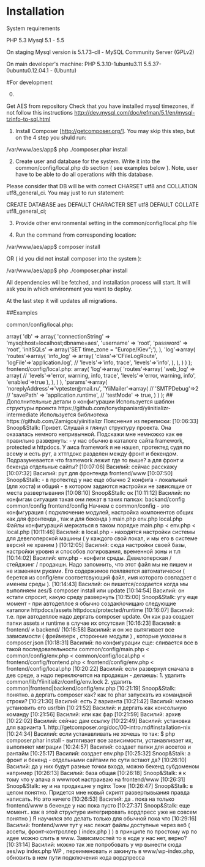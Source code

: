 Installation
=======

System requirements

PHP 5.3
Mysql 5.1 - 5.5

On staging Mysql version is
 5.1.73-cll - MySQL Community Server (GPLv2)

On main developer's machine:
 PHP 5.3.10-1ubuntu3.11
 5.5.37-0ubuntu0.12.04.1 - (Ubuntu)

#For development

0. 

Get AES from repository
Check that you have installed mysql timezones, if not follow this instructions http://dev.mysql.com/doc/refman/5.1/en/mysql-tzinfo-to-sql.html

1. Install Composer [http://getcomposer.org/]. You may skip this step, but on the 4 step you shuld run: 

/var/www/aes/app$ php ./composer.phar install

2. Create user and database for the system. Write it into the common/config/local.php db section ( see examples below ). Note, user have to be able
to do all operations with this database. 

Please consider that DB will be with correct CHARSET utf8 and COLLATION utf8_general_ci. You may just to run statement:

CREATE DATABASE aes DEFAULT CHARACTER SET utf8 DEFAULT COLLATE utf8_general_ci;
 
3. Provide other environmental setting in the common/config/local.php file

4. Run the command from corresponding location: 

/var/www/aes/app$ composer install

OR ( id you did not install composer into the system ):

/var/www/aes/app$ php ./composer.phar install 

All dependencies will be fetched, and installation process will start. It will ask you in which environment you want to deploy.

At the last step it will updates all migrations.

##Examples

common/config/local.php: 

<?php
return array(
	'components' => array(
		'db' => array(
			'connectionString' => 'mysql:host=localhost;dbname=aes',
			'username' => 'root',
			'password' => 'root',
			'initSQLs' => array('SET time_zone = "Europe/Kiev";'),
		),
	    'log'=>array(
		'routes'=>array(
		    'info_log' => array(
			'class'=>'CFileLogRoute',
			'logFile'=>'application.log',
//			'levels'=>'info, trace',
			'levels'=>'info',
		    ),
		),
	    )
	)
);


frontend/config/local.php: 

<?php
/*
 * Local configuration setting for your ( developer's ) PC and for frontend application. 
 * @author Vasiliy Pedak truvazia@gmail.com
 */
return array(	    
    'components'=>array(
	'log'=>array(
		'routes'=>array(
		    'web_log' => array(
//			'levels'=>'error, warning, info, trace',
			'levels'=>'error, warning, info',
			'enabled'=>true
		    ),
		),
	    )
    ),
    
    'params'=>array(
	
	'noreplyAddress'=>'vptester@mail.ru',
	
	'YiiMailer'=>array(
//	    'SMTPDebug'=>2
//	    'savePath' => 'application.runtime',
//	    'testMode' => true,
	)
    )
);

## Дополнительные детали о конфигурации

Используется шаблон структуры проекта https://github.com/tonydspaniard/yiinitializr-intermediate 
Используется библиотека https://github.com/2amigos/yiinitializr

Пояснения из переписки: 

[10:06:33] Snoop&Stalk: Привет. Слушай я глянул структуру проекта. Она оказалась немного непривычной. Подскажи мне немножко как ее правильно развернуть:
- у нас обычно в каталоге сайта framework, protected и httpdocs. У аиса framework я не нашел, протектед судя по всему и есть рут, а хттпдокс разделен между фронт и бекендом. Подразумевается что framework лежит где то выше? а для фронт и бекенда отдельные сайты?
[10:07:06] Василий: сейчас расскажу
[10:07:32] Василий: рут для фронтенда frontend/www
[10:07:50] Snoop&Stalk: - в протектед у нас еще обычно 2 конфига - локальный (для хоста) и общий - в котором задаются настройки не зависящие от места развертывания
[10:08:10] Snoop&Stalk: ок
[10:11:12] Василий: по конфигам ситуация такая они лежат в таких папках: 

backand/config
common/config
frontend/config

Начнем с common/config - это конфигурация ( подключение модулей, настройка компонентов общих как для фронтенда , так и для бекенда ) 
main.php
env.php 
local.php

Файлы конфигураций мержаться в таком порядке main.php < env.php < local.php
[10:11:46] Василий: в local.php - находятся настройки системы для девелоперской машины ( у каждого свой локал, и мы его в системе версий не храним )
[10:12:05] Василий: сюда настройки своей базы, настройки уровня и способов логирования, временной зоны и т.п
[10:14:02] Василий: env.php - конфиги среды. Девелоперская / стейджинг / продакшн. Надо запомнить, что этот файл мы не пишем и не изменяем руками. Его содержимое поялвяется автоматически ( берется из config/env соответсвующий файл, имя которого совпадает с именем среды ).
[10:14:43] Василий: он пишется/создается когда мы выполняем aes/$ composer install или update
[10:14:54] Василий: он кстати спросит, какую среду развернуть
[10:15:00] Snoop&Stalk: угу 
еще момент - при автодеплое я обычно создаю\очищаю следующие каталоги
httpdocs/assets
httpdocs/protected/runtime
[10:16:07] Василий: т.е. при автодеплое надо дергать composer update. Он как раз создает папки assets и runtime в случае их отсутсвия
[10:16:23] Василий: в frontend/ и backend/
[10:16:58] Василий: и он же вытягивает все зависимости ( фреймверк , сторонние модули ) , которые указаны в composer.json
[10:18:31] Василий: по конфигурации еще: 

сливается все в такой последовательности common/config/main.php < common/config/env.php < common/config/local.php < frontend/config/frontend.php < frontend/config/env.php < frontend/config/local.php
[10:20:22] Василий: если развернул сначала в дев среде, а надо переключится на продакшн - делаешь: 
1. удалить common/lib/Yiinitializr/config/env.lock 
2. удалить common|frontend|backend/config/env.php
[10:21:19] Snoop&Stalk: понятно. а дергать composer как? как то phar запускать из командной строки?
[10:21:30] Василий: есть 2 варианта
[10:21:42] Василий: можно установить его usr/bin
[10:21:52] Василий: и дергать как консольную команду
[10:21:56] Василий: или как фар
[10:21:59] Василий: архив
[10:22:02] Василий: сейчас дам ссылку
[10:22:49] Василий: установка для варианта 1. http://getcomposer.org/doc/00-intro.md#installation-nix
[10:24:34] Василий: если устанавливать не хочешь то так: 
$ php composer.phar install - вытягивает все зависимости, устанавливает их, выполняет миграции
[10:24:57] Василий: создает папки для ассетов и рантайм
[10:25:17] Василий: создает env.php
[10:25:32] Snoop&Stalk: а фронт и бекенд - отдельными сайтами по сути встают да?
[10:26:10] Василий: да у них будут разные точки входа, можно бекенд субдоменом например
[10:26:13] Василий: база общая
[10:26:18] Snoop&Stalk: я к тому что у апача я wwwroot настраиваю на frontend/www
[10:26:31] Snoop&Stalk: ну и на продакшне у nginx Тоже
[10:26:47] Snoop&Stalk: в целом понятно. Придется мне новый скрипт развертывыания правда написать. Но это ничего
[10:26:53] Василий: да . пока на только frontend/www в бекенде у нас пока пусто
[10:27:37] Snoop&Stalk: еще момент.. как в этой структуре интегрировать вордпресс уже не совсем понятно ) Я научился это делать только для обычной пока что
[10:29:16] Василий: frontend/www 
 тут у нас лежат файлы доступные через веб ( ассеты, фронт-контроллер ( index.php ) )
 в принципе по простому wp по идее можно слить в www. Зависимостей то в коде у нас нет, верно?
[10:31:14] Василий: можно так же попробовать у wp вынести сюда aes/wp 
index.php WP , переименовать и закинуть в www/wp-index.php, обновить в нем пути подключения кода вордпресса
